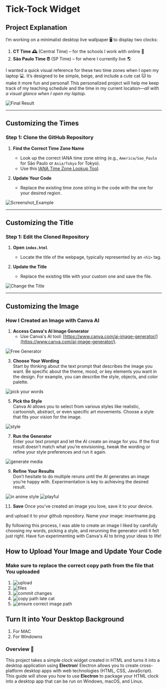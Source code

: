 # Tick-Tock Widget  
## Project Explanation  
I’m working on a minimalist desktop live wallpaper 🖥️ to display two clocks:  

1. **CT Time 🕰️** (Central Time) – for the schools I work with online 🏫  
2. **São Paulo Time ⏰** (SP Time) – for where I currently live 🌎  

I wanted a quick visual reference for these two time zones when I open my laptop 💻. It’s designed to be simple, beige, and include a cute cat 🐱 to make it more fun and personal! This personalized project will help me keep track of my teaching schedule and the time in my current location—*all with a visual glance when I open my laptop.*  

![Final Result](https://github.com/user-attachments/assets/700b7829-8240-41e9-9424-43ccac304e0e)  

---

## Customizing the Times  
### **Step 1: Clone the GitHub Repository**  

1. **Find the Correct Time Zone Name**  
   - Look up the correct IANA time zone string (e.g., `America/Sao_Paulo` for São Paulo or `Asia/Tokyo` for Tokyo).  
   - Use this [IANA Time Zone Lookup Tool](https://www.addevent.com/c/documentation/tools/time-zone-lookup).  

2. **Update Your Code**  
   - Replace the existing time zone string in the code with the one for your desired region.  

![Screenshot_Example](https://github.com/user-attachments/assets/c1042aa0-ee53-4ff9-a901-b0493f4c706d)  

---

## Customizing the Title  
### **Step 1: Edit the Cloned Repository**  

1. **Open `index.html`**  
   - Locate the title of the webpage, typically represented by an `<h1>` tag.  

2. **Update the Title**  
   - Replace the existing title with your custom one and save the file.  

![Change the Title](https://github.com/user-attachments/assets/2262f84d-d7df-44d9-9532-febcc6450796)  

---

## Customizing the Image  
### How I Created an Image with Canva AI  

1. **Access Canva's AI Image Generator**  
   - Use Canva's AI tool: [https://www.canva.com/ai-image-generator/](https://www.canva.com/ai-image-generator/).  

![Free Generator](https://github.com/user-attachments/assets/35f42906-2ada-4bc6-bd5e-0334caf7f08b) 

3. **Choose Your Wording**  
   Start by thinking about the text prompt that describes the image you want. Be specific about the theme, mood, or key elements you want in the design. For example, you can describe the style, objects, and color palette.

   
 ![pick your words](https://github.com/user-attachments/assets/a828eaa5-848b-483f-95a8-cc8caac54030)


5. **Pick the Style**  
   Canva AI allows you to select from various styles like realistic, cartoonish, abstract, or even specific art movements. Choose a style that fits your vision for the image.

 
 ![style](https://github.com/user-attachments/assets/b8717481-c7e9-4af8-85a8-129306e3f48f)

7. **Run the Generator**  
   Enter your text prompt and let the AI create an image for you. If the first result doesn’t match what you’re envisioning, tweak the wording or refine your style preferences and run it again.
   
![generate media](https://github.com/user-attachments/assets/823f7db7-cf8f-4a51-9bcb-0a6dda8dee5a)


9. **Refine Your Results**  
   Don’t hesitate to do multiple reruns until the AI generates an image you’re happy with. Experimentation is key to achieving the desired result.

 ![in anime style](https://github.com/user-attachments/assets/7ffd32dd-b7fb-473d-a7dc-77e4ea977de0) ![playful](https://github.com/user-attachments/assets/af09af68-b357-41ad-9479-0ae38d731f0f)

11. **Save** 
   Once you've created an image you love, save it to your device.

and upload it to your github repository. Name your image:
insertname.jpg 

By following this process, I was able to create an image I liked by carefully choosing my words, picking a style, and rerunning the generator until it felt just right. Have fun experimenting with Canva's AI to bring your ideas to life!

## How to Upload Your Image and Update Your Code
### Make sure to replace the correct copy path from the file that You uploaded
1. ![upload](https://github.com/user-attachments/assets/6f38aba7-e7d3-4cc5-9497-1bf4be70a335)
3. ![files](https://github.com/user-attachments/assets/edc49739-e764-4373-9815-cf393dd4c982)
4. ![commit changes](https://github.com/user-attachments/assets/72cff64c-3bcd-4ec9-b422-932ef6f3c3fb)
5. ![copy path late cat](https://github.com/user-attachments/assets/f244b889-79b6-4273-9222-88d5cb8c550e)
6. ![ensure correct image path](https://github.com/user-attachments/assets/b37cf557-1f93-45f0-a42d-168fa80b7cc2)
   






 
## Turn It into Your Desktop Background
1. For MAC
2. For Windowns

### Overview 🌟
This project takes a simple clock widget created in HTML and turns it into a desktop application using **Electron**! Electron allows you to create cross-platform desktop apps with web technologies (HTML, CSS, JavaScript). This guide will show you how to use **Electron** to package your HTML clock into a desktop app that can be run on Windows, macOS, and Linux.

